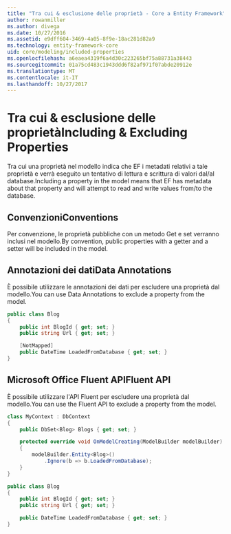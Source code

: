 ```yaml
---
title: "Tra cui & esclusione delle proprietà - Core a Entity Framework"
author: rowanmiller
ms.author: divega
ms.date: 10/27/2016
ms.assetid: e9dff604-3469-4a05-8f9e-18ac281d82a9
ms.technology: entity-framework-core
uid: core/modeling/included-properties
ms.openlocfilehash: a6eaea4319f6a4d30c223265bf75a88731a38443
ms.sourcegitcommit: 01a75cd483c1943ddd6f82af971f07abde20912e
ms.translationtype: MT
ms.contentlocale: it-IT
ms.lasthandoff: 10/27/2017
---
```

# <a name="including--excluding-properties"></a><span data-ttu-id="d8afb-102">Tra cui & esclusione delle proprietà</span><span class="sxs-lookup"><span data-stu-id="d8afb-102">Including & Excluding Properties</span></span>

<span data-ttu-id="d8afb-103">Tra cui una proprietà nel modello indica che EF i metadati relativi a tale proprietà e verrà eseguito un tentativo di lettura e scrittura di valori dal/al database.</span><span class="sxs-lookup"><span data-stu-id="d8afb-103">Including a property in the model means that EF has metadata about that property and will attempt to read and write values from/to the database.</span></span>

## <a name="conventions"></a><span data-ttu-id="d8afb-104">Convenzioni</span><span class="sxs-lookup"><span data-stu-id="d8afb-104">Conventions</span></span>

<span data-ttu-id="d8afb-105">Per convenzione, le proprietà pubbliche con un metodo Get e set verranno inclusi nel modello.</span><span class="sxs-lookup"><span data-stu-id="d8afb-105">By convention, public properties with a getter and a setter will be included in the model.</span></span>

## <a name="data-annotations"></a><span data-ttu-id="d8afb-106">Annotazioni dei dati</span><span class="sxs-lookup"><span data-stu-id="d8afb-106">Data Annotations</span></span>

<span data-ttu-id="d8afb-107">È possibile utilizzare le annotazioni dei dati per escludere una proprietà dal modello.</span><span class="sxs-lookup"><span data-stu-id="d8afb-107">You can use Data Annotations to exclude a property from the model.</span></span>

<!-- [!code-csharp[Main](samples/core/Modeling/DataAnnotations/Samples/IgnoreProperty.cs?highlight=6)] -->
``` csharp
public class Blog
{
    public int BlogId { get; set; }
    public string Url { get; set; }

    [NotMapped]
    public DateTime LoadedFromDatabase { get; set; }
}
```

## <a name="fluent-api"></a><span data-ttu-id="d8afb-108">Microsoft Office Fluent API</span><span class="sxs-lookup"><span data-stu-id="d8afb-108">Fluent API</span></span>

<span data-ttu-id="d8afb-109">È possibile utilizzare l'API Fluent per escludere una proprietà dal modello.</span><span class="sxs-lookup"><span data-stu-id="d8afb-109">You can use the Fluent API to exclude a property from the model.</span></span>

<!-- [!code-csharp[Main](samples/core/Modeling/FluentAPI/Samples/IgnoreProperty.cs?highlight=7,8)] -->
``` csharp
class MyContext : DbContext
{
    public DbSet<Blog> Blogs { get; set; }

    protected override void OnModelCreating(ModelBuilder modelBuilder)
    {
        modelBuilder.Entity<Blog>()
            .Ignore(b => b.LoadedFromDatabase);
    }
}

public class Blog
{
    public int BlogId { get; set; }
    public string Url { get; set; }

    public DateTime LoadedFromDatabase { get; set; }
}
```
